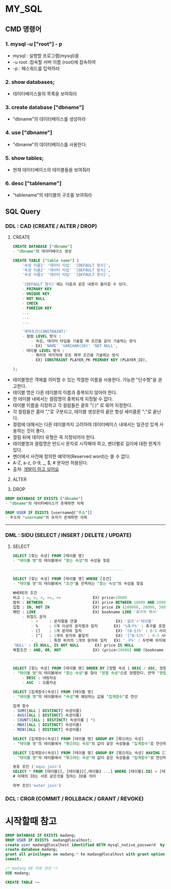 # MY_SQL
## CMD 명령어

### 1. mysql -u ["root"] - p
- mysql : 실행할 프로그램(mysql)을
- -u root :접속할 서버 이름 (root)에 접속하여
- -p : 패스워드를 입력하라


### 2. show databases;
- 데이터베이스들의 목록을 보여줘라

### 3. create database ["dbname"]
- "dbname"의 데이터베이스를 생성하라

### 4. use ["dbname"]
- "dbname"의 데이터베이스를 사용한다.

### 5. show tables;
- 현재 데이터베이스의 테이블들을 보여줘라

### 6. desc ["tablename"]
- "tablename"의 테이블의 구조를 보여줘라

## SQL Query

### DDL : CAD (CREATE / ALTER / DROP)
1. CREATE
    ``` sql
    CREATE DATABASE ["dbname"]
    - "dbname"의 데이터베이스 생성
    ```
    ``` sql
    CREATE TABLE ["table name"] (
        '속성 이름1' '데이터 타입' '[DEFAULT 형식]',
        '속성 이름2' '데이터 타입' '[DEFAULT 형식]',
        '속성 이름3' '데이터 타입' '[DEFAULT 형식]',
        
        '[DEFAULT 형식]'에는 다음과 같은 내용이 들어갈 수 있다.
        - PRIMARY KEY
        - UNIQUE KEY
        - NOT NULL
        - CHECK
        - FOREIGN KEY
        ...
        ...
        ...

        '제약조건(CONSTRAINT)'
        - 컬럼 LEVEL 방식 : 
            - 속성, 데이터 타입을 기술할 때 조건을 같이 기술하는 방식
            - EX) 'NAME' 'VARCHAR(20)' 'NOT NULL', 
        - 테이블 LEVEL 방식 : 
            - 쿼리의 마지막에 모든 제약 조건을 기술하는 방식
            - EX) CONSTRAINT PLAYER_PK PRIMARY KEY (PLAYER_ID),

    );
    ```
- 테이블명은 객체를 의미할 수 있는 적절한 이름을 사용한다. 가능한 "단수형"을 권고한다.
- 테이블 명은 다른 테이블의 이름과 중복되지 않아야 한다.
- 한 테이블 내에서는 컬럼명이 중복되게 지정될 수 없다.
- 테이블 이름을 지정하고 각 컬럼들은 괄호 "( )" 로 묶어 지정한다.
- 각 컬럼들은 콤마 ","로 구분되고, 테이블 생성문의 끝은 항상 세미콜론 ";"로 끝난다.
- 컬럼에 대해서는 다른 테이블까지 고려하여 데이터베이스 내에서는 일관성 있게 사용하는 것이 좋다.
- 컬럼 뒤에 데이터 유형은 꼭 지정되어야 한다.
- 테이블명과 컬럼명은 반드시 문자로 시작해야 하고, 벤더별로 길이에 대한 한계가 있다.
- 벤더에서 사전에 정의한 예약어(Reserved word)는 쓸 수 없다.
- A-Z, a-z, 0-9, _, $, # 문자만 허용된다.
- 출처: [개발이 하고 싶어요](https://hyeonstorage.tistory.com/291)

2. ALTER

3. DROP
``` sql
DROP DATABASE IF EXISTS ["dbname"]
- "dbname"의 데이터베이스가 존재하면 삭제

DROP USER IF EXISTS [username@["주소"]]
- 주소의 "username"의 유저가 존재하면 삭제

```
<hr>

### DML : SIDU (SELECT / INSERT / DELETE / UPDATE)
1. SELECT 
    ``` sql
    SELECT [찾는 속성] FROM [테이블 명]
    - "테이블 명"의 테이블에서 "찾는 속성"의 속성을 찾음

    -------------------------------------------------


    ```

    ``` sql
    SELECT [찾는 속성] FROM [테이블 명] WHERE [조건]
    - "테이블 명"의 테이블에서 "조건"을 만족하는 "찾는 속성"의 속성을 찾음

    WHERE의 조건
    비교 : =, >, <, >=, <=              EX) price<20000
    범위 : BETWEEN                      EX) price BETWEEN 10000 AND 20000
    집합 : IN, NOT IN                   EX) price IN (100000, 20000, 30000)
    패턴 : LIKE                         EX) bookname LIKE '축구의 역사'
        - 와일드 문자
            - +     : 문자열을 연결                 EX) '골프'+'바이블'
            - %     : 0개 이상의 문자열과 일치       EX) '%축구%' : 축구를 포함하는 문자열
            - []    : 1개 문자와 일치               EX) '[0-5]%' : 0-5 사이의 숫자로 시작하는 문자열
            - [^]   : 1개의 문자와 불일치            EX) '[^0-5]%' : 0-5 사이의 숫자로 시작하지 않는 문자열
            - _     : 특정 위치의 1개의 문자와 일치   EX) '_구%' : 두번째 위치에 '구'가 들어가는 문자열
    'NULL' : IS NULL, IS NOT NULL       EX) price IS NULL
    복합조건 : AND, OR, NOT              EX) (price<20000) AND (bookname LIKE '축국의 역사')

    -----------------------------------------------------------------------------------------
    
    ```
    ``` sql
    SELECT [찾는 속성] FROM [테이블 명] ORDER BY [정렬 속성 | DESC / ASC, 정렬 속성2 | DESC / ASC ...]
    - "테이블 명"의 테이블에서 "찾는 속성"을 찾아 "정렬 속성"으로 정렬한다. 만약 "정렬 속성"의 값이 같은 경우 "정렬 속성2"로 정렬한다.
        - DESC : 내림차순
        - ASC  : 오름차순
    ```
    ``` sql
    SELECT [집계함수(속성)] FROM [테이블 명]
    - "테이블 명"의 테이블에서 "속성"에 해당하는 값을 "집계함수"로 연산
    
    집계 함수
    - SUM([ALL | DISTINCT] 속성이름)
    - AVG([ALL | DISTINCT] 속성이름)
    - COUNT([ALL | DISTINCT] 속성이름 | *)
    - MAX([ALL | DISTINCT] 속성이름)
    - MIN([ALL | DISTINCT] 속성이름)
    ```
    ``` sql
    SELECT [집계함수(속성)] FROM [테이블 명] GROUP BY [묶으려는 속성]
    - "테이블 명"의 테이블에서 "묶으려는 속성"의 값이 같은 속성들을 "집계함수"로 연산하여 묶는다.
    
    SELECT [집계함수(속성)] FROM [테이블 명] GROUP BY [묶으려는 속성] HAVING [그룹 조건]
    - "테이블 명"의 테이블에서 "묶으려는 속성"의 값이 같은 속성들을 "집계함수"로 연산하여 묶는데, 그룹 조건을 맞춘 것만 출력한다.
    ```
    ``` sql
    동등 조인 ('equi join')
    SELECT * FROM [테이블1], [테이블2][,테이블3 ...] WHERE [테이블1.ID] = [테이블2.ID]  
    # 이때의 ID는 서로 같은것을 칭하는 ID를 의미
    
    외부 조인('outer join')
    ```


### DCL : CRGR (COMMIT / ROLLBACK / GRANT / REVOKE)

# 시작할때 참고
``` sql
DROP DATABASE IF EXISTS madang;
DROP USER IF EXISTS  madang@localhost;
create user madang@localhost identified WITH mysql_native_password  by 'madang';
create database madang;
grant all privileges on madang.* to madang@localhost with grant option;
commit;

/* madang DB 자료 생성 */
USE madang;

CREATE TABLE ~~
```